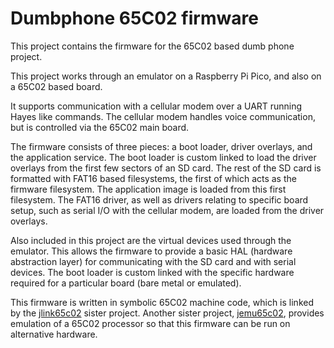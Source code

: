 Dumbphone 65C02 firmware
========================

This project contains the firmware for the 65C02 based dumb phone project.

This project works through an emulator on a Raspberry Pi Pico, and also on a
65C02 based board.

It supports communication with a cellular modem over a UART running Hayes like
commands. The cellular modem handles voice communication, but is controlled via
the 65C02 main board.

The firmware consists of three pieces: a boot loader, driver overlays, and the
application service. The boot loader is custom linked to load the driver
overlays from the first few sectors of an SD card. The rest of the SD card is
formatted with FAT16 based filesystems, the first of which acts as the firmware
filesystem. The application image is loaded from this first filesystem. The
FAT16 driver, as well as drivers relating to specific board setup, such as
serial I/O with the cellular modem, are loaded from the driver overlays.

Also included in this project are the virtual devices used through the emulator.
This allows the firmware to provide a basic HAL (hardware abstraction layer) for
communicating with the SD card and with serial devices. The boot loader is
custom linked with the specific hardware required for a particular board (bare
metal or emulated).

This firmware is written in symbolic 65C02 machine code, which is linked by the
[jlink65c02][jlink65c02] sister project. Another sister project,
[jemu65c02][jemu65c02], provides emulation of a 65C02 processor so that this
firmware can be run on alternative hardware.

[jlink65c02]: https://github.com/nanolith/jlink65c02
[jemu65c02]: https://github.com/nanolith/jemu65c02
